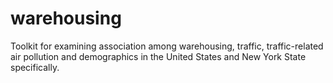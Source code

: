 # warehousing
Toolkit for examining association among warehousing, traffic, traffic-related air pollution and demographics in the United States and New York State specifically. 
